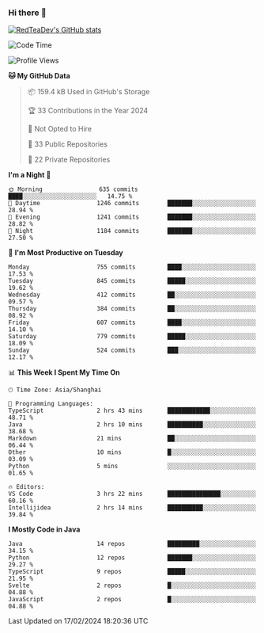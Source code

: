 ### Hi there 👋

<!--
**RedTeaDev/RedTeaDev** is a ✨ _special_ ✨ repository because its `README.md` (this file) appears on your GitHub profile.

Here are some ideas to get you started:

- 🔭 I’m currently working on ...
- 🌱 I’m currently learning ...
- 👯 I’m looking to collaborate on ...
- 🤔 I’m looking for help with ...
- 💬 Ask me about ...
- 📫 How to reach me: ...
- 😄 Pronouns: ...
- ⚡ Fun fact: ...
-->

<!--
[![wakatime](https://wakatime.com/badge/user/6b101ed0-04c0-4490-9283-eb61f2efff96.svg)](https://wakatime.com/@6b101ed0-04c0-4490-9283-eb61f2efff96)
!-->

[![RedTeaDev's GitHub stats](https://github-readme-stats.vercel.app/api?username=RedTeaDev)](https://github.com/anuraghazra/github-readme-stats)
<!--
[![willianrod's wakatime stats](https://github-readme-stats.vercel.app/api/wakatime?username=RedTeaDev)](https://github.com/anuraghazra/github-readme-stats)
!-->
<!--START_SECTION:waka-->
![Code Time](http://img.shields.io/badge/Code%20Time-2%2C037%20hrs%2035%20mins-blue)

![Profile Views](http://img.shields.io/badge/Profile%20Views-0-blue)

**🐱 My GitHub Data** 

> 📦 159.4 kB Used in GitHub's Storage 
 > 
> 🏆 33 Contributions in the Year 2024
 > 
> 🚫 Not Opted to Hire
 > 
> 📜 33 Public Repositories 
 > 
> 🔑 22 Private Repositories 
 > 
**I'm a Night 🦉** 

```text
🌞 Morning                635 commits         ████░░░░░░░░░░░░░░░░░░░░░   14.75 % 
🌆 Daytime                1246 commits        ███████░░░░░░░░░░░░░░░░░░   28.94 % 
🌃 Evening                1241 commits        ███████░░░░░░░░░░░░░░░░░░   28.82 % 
🌙 Night                  1184 commits        ███████░░░░░░░░░░░░░░░░░░   27.50 % 
```
📅 **I'm Most Productive on Tuesday** 

```text
Monday                   755 commits         ████░░░░░░░░░░░░░░░░░░░░░   17.53 % 
Tuesday                  845 commits         █████░░░░░░░░░░░░░░░░░░░░   19.62 % 
Wednesday                412 commits         ██░░░░░░░░░░░░░░░░░░░░░░░   09.57 % 
Thursday                 384 commits         ██░░░░░░░░░░░░░░░░░░░░░░░   08.92 % 
Friday                   607 commits         ████░░░░░░░░░░░░░░░░░░░░░   14.10 % 
Saturday                 779 commits         █████░░░░░░░░░░░░░░░░░░░░   18.09 % 
Sunday                   524 commits         ███░░░░░░░░░░░░░░░░░░░░░░   12.17 % 
```


📊 **This Week I Spent My Time On** 

```text
🕑︎ Time Zone: Asia/Shanghai

💬 Programming Languages: 
TypeScript               2 hrs 43 mins       ████████████░░░░░░░░░░░░░   48.71 % 
Java                     2 hrs 10 mins       ██████████░░░░░░░░░░░░░░░   38.68 % 
Markdown                 21 mins             ██░░░░░░░░░░░░░░░░░░░░░░░   06.44 % 
Other                    10 mins             █░░░░░░░░░░░░░░░░░░░░░░░░   03.09 % 
Python                   5 mins              ░░░░░░░░░░░░░░░░░░░░░░░░░   01.65 % 

🔥 Editors: 
VS Code                  3 hrs 22 mins       ███████████████░░░░░░░░░░   60.16 % 
Intellijidea             2 hrs 14 mins       ██████████░░░░░░░░░░░░░░░   39.84 % 
```

**I Mostly Code in Java** 

```text
Java                     14 repos            █████████░░░░░░░░░░░░░░░░   34.15 % 
Python                   12 repos            ███████░░░░░░░░░░░░░░░░░░   29.27 % 
TypeScript               9 repos             █████░░░░░░░░░░░░░░░░░░░░   21.95 % 
Svelte                   2 repos             █░░░░░░░░░░░░░░░░░░░░░░░░   04.88 % 
JavaScript               2 repos             █░░░░░░░░░░░░░░░░░░░░░░░░   04.88 % 
```




 Last Updated on 17/02/2024 18:20:36 UTC
<!--END_SECTION:waka-->


